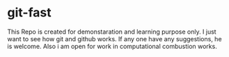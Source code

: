 # git-fast
This Repo is created for demonstaration and learning purpose only. I just want to see how git and github works. If any one have any suggestions, he is welcome. Also i am open for work in computational combustion works.
